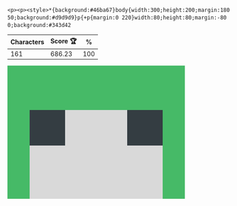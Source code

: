 `<p><p><style>*{background:#46ba67}body{width:300;height:200;margin:180 50;background:#d9d9d9}p{+p{margin:0 220}width:80;height:80;margin:-80 0;background:#343d42`

| Characters | Score 🏆 | %   |
| ---------- | -------- | --- |
| 161        | 686.23   | 100 |

![](/2025/feb2025/18/20250218.png)
